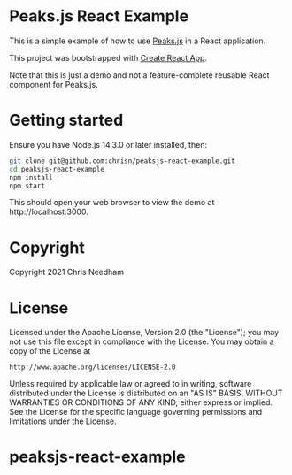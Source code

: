 # Peaks.js React Example

This is a simple example of how to use [Peaks.js](https://github.com/bbc/peaks.js)
in a React application.

This project was bootstrapped with [Create React App](https://github.com/facebookincubator/create-react-app).

Note that this is just a demo and not a feature-complete reusable React component for Peaks.js.

# Getting started

Ensure you have Node.js 14.3.0 or later installed, then:

```bash
git clone git@github.com:chrisn/peaksjs-react-example.git
cd peaksjs-react-example
npm install
npm start
```

This should open your web browser to view the demo at
http://localhost:3000.

# Copyright

Copyright 2021 Chris Needham

# License

Licensed under the Apache License, Version 2.0 (the "License");
you may not use this file except in compliance with the License.
You may obtain a copy of the License at

    http://www.apache.org/licenses/LICENSE-2.0

Unless required by applicable law or agreed to in writing, software
distributed under the License is distributed on an "AS IS" BASIS,
WITHOUT WARRANTIES OR CONDITIONS OF ANY KIND, either express or implied.
See the License for the specific language governing permissions and
limitations under the License.
# peaksjs-react-example
